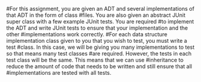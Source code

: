#For this assignment, you are given an ADT and several implementations of that ADT in the form of class
#files. You are also given an abstract JUnit super class with a few example JUnit tests. You are required
#to implement the ADT and write JUnit tests to ensure that your implementation and the other
#implementations work correctly.
#For each data structure implementation class given to you that you wish to test, you must write a test
#class. In this case, we will be giving you many implementations to test so that means many test classes
#are required. However, the tests in each test class will be the same. This means that we can use
#inheritance to reduce the amount of code that needs to be written and still ensure that all
#implementations are tested with all tests.
